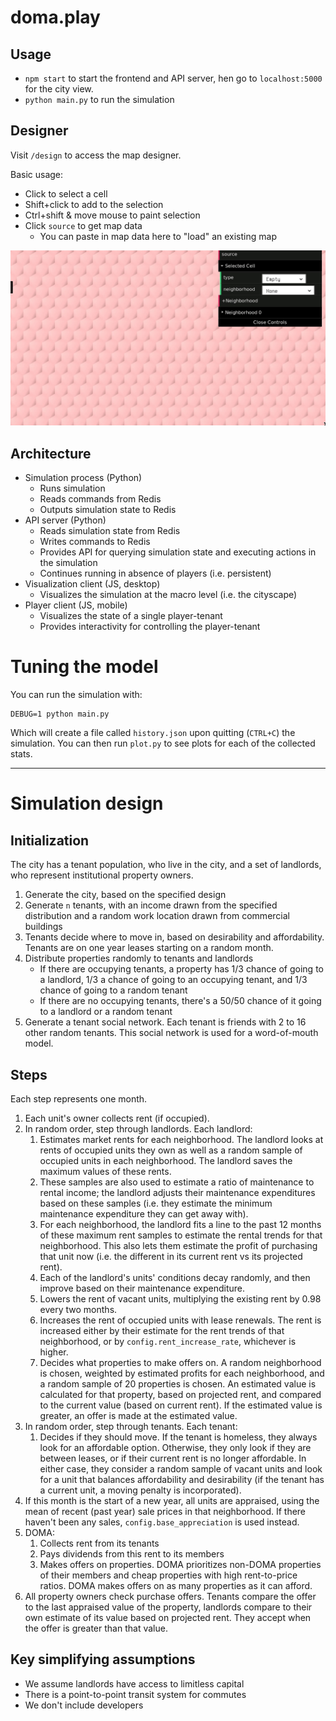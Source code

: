 # doma.play

## Usage

- `npm start` to start the frontend and API server, hen go to `localhost:5000` for the city view.
- `python main.py` to run the simulation

## Designer

Visit `/design` to access the map designer.

Basic usage:

- Click to select a cell
- Shift+click to add to the selection
- Ctrl+shift & move mouse to paint selection
- Click `source` to get map data
    - You can paste in map data here to "load" an existing map

![](static/designer.gif)

## Architecture

- Simulation process (Python)
    - Runs simulation
    - Reads commands from Redis
    - Outputs simulation state to Redis
- API server (Python)
    - Reads simulation state from Redis
    - Writes commands to Redis
    - Provides API for querying simulation state and executing actions in the simulation
    - Continues running in absence of players (i.e. persistent)
- Visualization client (JS, desktop)
    - Visualizes the simulation at the macro level (i.e. the cityscape)
- Player client (JS, mobile)
    - Visualizes the state of a single player-tenant
    - Provides interactivity for controlling the player-tenant

# Tuning the model

You can run the simulation with:

    DEBUG=1 python main.py

Which will create a file called `history.json` upon quitting (`CTRL+C`) the simulation. You can then run `plot.py` to see plots for each of the collected stats.

---

# Simulation design

## Initialization

The city has a tenant population, who live in the city, and a set of landlords, who represent institutional property owners.

1. Generate the city, based on the specified design
2. Generate `n` tenants, with an income drawn from the specified distribution and a random work location drawn from commercial buildings
3. Tenants decide where to move in, based on desirability and affordability. Tenants are on one year leases starting on a random month.
4. Distribute properties randomly to tenants and landlords
    - If there are occupying tenants, a property has 1/3 chance of going to a landlord, 1/3 a chance of going to an occupying tenant, and 1/3 chance of going to a random tenant
    - If there are no occupying tenants, there's a 50/50 chance of it going to a landlord or a random tenant
5. Generate a tenant social network. Each tenant is friends with 2 to 16 other random tenants. This social network is used for a word-of-mouth model.

## Steps

Each step represents one month.

1. Each unit's owner collects rent (if occupied).
2. In random order, step through landlords. Each landlord:
    1. Estimates market rents for each neighborhood. The landlord looks at rents of occupied units they own as well as a random sample of occupied units in each neighborhood. The landlord saves the maximum values of these rents.
    2. These samples are also used to estimate a ratio of maintenance to rental income; the landlord adjusts their maintenance expenditures based on these samples (i.e. they estimate the minimum maintenance expenditure they can get away with).
    3. For each neighborhood, the landlord fits a line to the past 12 months of these maximum rent samples to estimate the rental trends for that neighborhood. This also lets them estimate the profit of purchasing that unit now (i.e. the different in its current rent vs its projected rent).
    4. Each of the landlord's units' conditions decay randomly, and then improve based on their maintenance expenditure.
    5. Lowers the rent of vacant units, multiplying the existing rent by 0.98 every two months.
    6. Increases the rent of occupied units with lease renewals. The rent is increased either by their estimate for the rent trends of that neighborhood, or by `config.rent_increase_rate`, whichever is higher.
    7. Decides what properties to make offers on. A random neighborhood is chosen, weighted by estimated profits for each neighborhood, and a random sample of 20 properties is chosen. An estimated value is calculated for that property, based on projected rent, and compared to the current value (based on current rent). If the estimated value is greater, an offer is made at the estimated value.
3. In random order, step through tenants. Each tenant:
    1. Decides if they should move. If the tenant is homeless, they always look for an affordable option. Otherwise, they only look if they are between leases, or if their current rent is no longer affordable. In either case, they consider a random sample of vacant units and look for a unit that balances affordability and desirability (if the tenant has a current unit, a moving penalty is incorporated).
4. If this month is the start of a new year, all units are appraised, using the mean of recent (past year) sale prices in that neighborhood. If there haven't been any sales, `config.base_appreciation` is used instead.
5. DOMA:
    1. Collects rent from its tenants
    2. Pays dividends from this rent to its members
    3. Makes offers on properties. DOMA prioritizes non-DOMA properties of their members and cheap properties with high rent-to-price ratios. DOMA makes offers on as many properties as it can afford.
6. All property owners check purchase offers. Tenants compare the offer to the last appraised value of the property, landlords compare to their own estimate of its value based on projected rent. They accept when the offer is greater than that value.

## Key simplifying assumptions

- We assume landlords have access to limitless capital
- There is a point-to-point transit system for commutes
- We don't include developers
